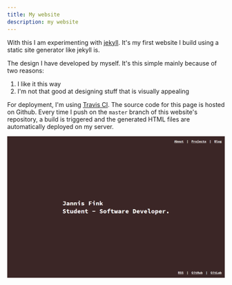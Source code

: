 ```yaml
---
title: My website
description: my website
---
```


With this I am experimenting with [jekyll](https://jekyllrb.com/). It's my first website I build using a static site generator like jekyll is.

The design I have developed by myself. It's this simple mainly because of two reasons:

1. I like it this way
1. I'm not that good at designing stuff that is visually appealing

For deployment, I'm using [Travis CI](https://travis-ci.org/). The source code for this page is hosted on Github. Every time I push on the `master` branch
of this website's repository, a build is triggered and the generated HTML files are automatically deployed on my server.

![Screenshot of my website](/images/projects/homepage.png "Screenshot of my website")
